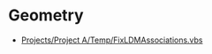 # Geometry
* [Projects/Project A/Temp/FixLDMAssociations.vbs](<../Projects/Project A/Temp/FixLDMAssociations.vbs>)
